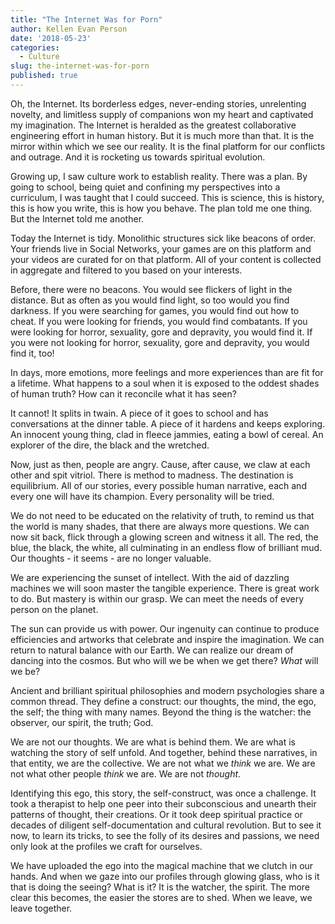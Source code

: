 ```yaml
---
title: "The Internet Was for Porn"
author: Kellen Evan Person
date: '2018-05-23'
categories:
  - Culture
slug: the-internet-was-for-porn
published: true
---
```


Oh, the Internet. Its borderless edges, never-ending stories, unrelenting novelty, and limitless supply of companions won my heart and captivated my imagination. The Internet is heralded as the greatest collaborative engineering effort in human history.  But it is much more than that. It is the mirror within which we see our reality. It is the final platform for our conflicts and outrage. And it is rocketing us towards spiritual evolution.

Growing up, I saw culture work to establish reality. There was a plan. By going to school, being quiet and confining my perspectives into a curriculum, I was taught that I could succeed. This is science, this is history, this is how you write, this is how you behave. The plan told me one thing. But the Internet told me another.

Today the Internet is tidy. Monolithic structures sick like beacons of order. Your friends live in Social Networks, your games are on this platform and your videos are curated for on that platform. All of your content is collected in aggregate and filtered to you based on your interests.

Before, there were no beacons. You would see flickers of light in the distance. But as often as you would find light, so too would you find darkness. If you were searching for games, you would find out how to cheat. If you were looking for friends, you would find combatants. If you were looking for horror, sexuality, gore and depravity, you would find it. If you were not looking for horror, sexuality, gore and depravity, you would find it, too!  

In days, more emotions, more feelings and more experiences than are fit for a lifetime. What happens to a soul when it is exposed to the oddest shades of human truth? How can it reconcile what it has seen?

It cannot! It splits in twain. A piece of it goes to school and has conversations at the dinner table. A piece of it hardens and keeps exploring. An innocent young thing, clad in fleece jammies, eating a bowl of cereal. An explorer of the dire, the black and the wretched.

Now, just as then, people are angry. Cause, after cause, we claw at each other and spit vitriol. There is method to madness. The destination is equilibrium. All of our stories, every possible human narrative, each and every one will have its champion. Every personality will be tried.

We do not need to be educated on the relativity of truth, to remind us that the world is many shades, that there are always more questions. We can now sit back, flick through a glowing screen and witness it all. The red, the blue, the black, the white, all culminating in an endless flow of brilliant mud. Our thoughts - it seems - are no longer valuable.

We are experiencing the sunset of intellect. With the aid of dazzling machines we will soon master the tangible experience. There is great work to do. But mastery is within our grasp. We can meet the needs of every person on the planet.

The sun can provide us with power. Our ingenuity can continue to produce efficiencies and artworks that celebrate and inspire the imagination. We can return to natural balance with our Earth. We can realize our dream of dancing into the cosmos. But who will we be when we get there? _What_ will we be?

Ancient and brilliant spiritual philosophies and modern psychologies share a common thread. They define a construct: our thoughts, the mind, the ego, the self; the thing with many names. Beyond the thing is the watcher: the observer, our spirit, the truth; God.

We are not our thoughts. We are what is behind them. We are what is watching the story of self unfold. And together, behind these narratives, in that entity, we are the collective. We are not what we _think_ we are. We are not what other people _think_ we are. We are not _thought_.

Identifying this ego, this story, the self-construct, was once a challenge. It took a therapist to help one peer into their subconscious and unearth their patterns of thought, their creations. Or it took deep spiritual practice or decades of diligent self-documentation and cultural revolution. But to see it now, to learn its tricks, to see the folly of its desires and passions, we need only look at the profiles we craft for ourselves.

We have uploaded the ego into the magical machine that we clutch in our hands. And when we gaze into our profiles through glowing glass, who is it that is doing the seeing? What is it? It is the watcher, the spirit. The more clear this becomes, the easier the stores are to shed. When we leave, we leave together.
